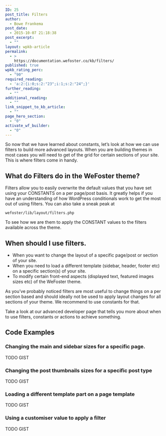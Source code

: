 ```yaml
---
ID: 25
post_title: Filters
author:
  - Bowe Frankema
post_date:
  - 2015-10-07 21:18:38
post_excerpt:
  - ""
layout: wpkb-article
permalink:
  - >
    https://documentation.wefoster.co/kb/filters/
published: true
wpkb_rating_perc:
  - "90"
required_reading:
  - 'a:2:{i:0;s:2:"23";i:1;s:2:"24";}'
further_reading:
  - ""
additional_reading:
  - ""
link_snippet_to_kb_article:
  - ""
page_hero_section:
  - "0"
activate_wf_builder:
  - "0"
---
```

So now that we have learned about constants, let’s look at how we can use filters to build more advanced layouts. When you are building themes in most cases you will need to get of the grid for certain sections of your site. This is where filters come in handy.

## What do Filters do in the WeFoster theme?

Filters allow you to easily overwrite the default values that you have set using your CONSTANTS on a per page/post basis. It greatly helps if you have an understanding of how WordPress conditionals work to get the most out of using filters. You can also take a sneak peak at

    wefoster/lib/layout/filters.php
    

To see how we are them to apply the CONSTANT values to the filters available across the theme.

## When should I use filters.

*   When you want to change the layout of a specific page/post or section of your site. 
*   When you need to load a different template (sidebar, header, footer etc) on a specific section(s) of your site.
*   To modify certain front-end aspects (displayed text, featured images sizes etc) of the WeFoster theme.

As you’ve probably noticed filters are most useful to change things on a per section based and should ideally not be used to apply layout changes for all sections of your theme. We recommend to use constants for that.

Take a look at our advanced developer page that tells you more about when to use filters, constants or actions to achieve something.

## Code Examples

### Changing the main and sidebar sizes for a specific page.

TODO GIST

### Changing the post thumbnails sizes for a specific post type

TODO GIST

### Loading a different template part on a page template

TODO GIST

### Using a customiser value to apply a filter

TODO GIST